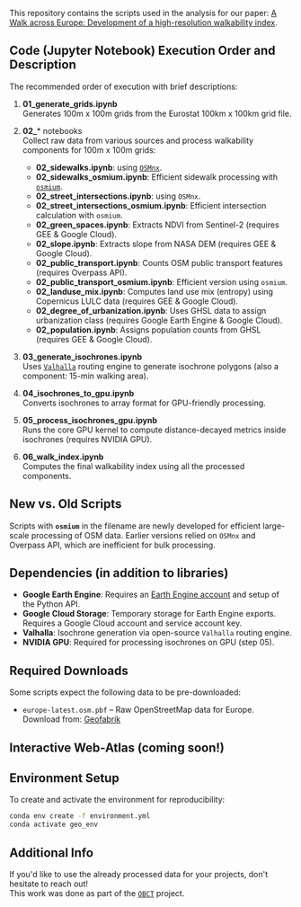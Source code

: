 
This repository contains the scripts used in the analysis for our paper: [A Walk across Europe: Development of a high-resolution walkability index](https://arxiv.org/abs/2504.17897).

## Code (Jupyter Notebook) Execution Order and Description

The recommended order of execution with brief descriptions:

1. **01_generate_grids.ipynb**  
   Generates 100m x 100m grids from the Eurostat 100km x 100km grid file.

2. **02_*** notebooks  
   Collect raw data from various sources and process walkability components for 100m x 100m grids:
   - **02_sidewalks.ipynb**: using [`OSMnx`](https://github.com/gboeing/osmnx).
   - **02_sidewalks_osmium.ipynb**: Efficient sidewalk processing with [`osmium`](https://osmcode.org/pyosmium/).
   - **02_street_intersections.ipynb**: using `OSMnx`.
   - **02_street_intersections_osmium.ipynb**: Efficient intersection calculation with `osmium`.
   - **02_green_spaces.ipynb**: Extracts NDVI from Sentinel-2 (requires GEE & Google Cloud).
   - **02_slope.ipynb**: Extracts slope from NASA DEM (requires GEE & Google Cloud).
   - **02_public_transport.ipynb**: Counts OSM public transport features (requires Overpass API).
   - **02_public_transport_osmium.ipynb**: Efficient version using `osmium`.
   - **02_landuse_mix.ipynb**: Computes land use mix (entropy) using Copernicus LULC data (requires GEE & Google Cloud).
   - **02_degree_of_urbanization.ipynb**: Uses GHSL data to assign urbanization class (requires Google Earth Engine & Google Cloud).
   - **02_population.ipynb**: Assigns population counts from GHSL (requires GEE & Google Cloud).

3. **03_generate_isochrones.ipynb**  
   Uses [`Valhalla`](https://github.com/valhalla/valhalla) routing engine to generate isochrone polygons (also a component: 15-min walking area).

4. **04_isochrones_to_gpu.ipynb**  
   Converts isochrones to array format for GPU-friendly processing.

5. **05_process_isochrones_gpu.ipynb**  
   Runs the core GPU kernel to compute distance-decayed metrics inside isochrones (requires NVIDIA GPU).

6. **06_walk_index.ipynb**  
   Computes the final walkability index using all the processed components.

## New vs. Old Scripts

Scripts with **`osmium`** in the filename are newly developed for efficient large-scale processing of OSM data. Earlier versions relied on `OSMnx` and Overpass API, which are inefficient for bulk processing.

## Dependencies (in addition to libraries)

- **Google Earth Engine**: Requires an [Earth Engine account](https://signup.earthengine.google.com/) and setup of the Python API.
- **Google Cloud Storage**: Temporary storage for Earth Engine exports. Requires a Google Cloud account and service account key.
- **Valhalla**: Isochrone generation via open-source `Valhalla` routing engine. 
- **NVIDIA GPU**: Required for processing isochrones on GPU (step 05).

## Required Downloads

Some scripts expect the following data to be pre-downloaded:

- `europe-latest.osm.pbf` – Raw OpenStreetMap data for Europe.  
  Download from: [Geofabrik](https://download.geofabrik.de/europe.html)

## Interactive Web-Atlas (coming soon!)

## Environment Setup

To create and activate the environment for reproducibility:

```bash
conda env create -f environment.yml
conda activate geo_env
```

## Additional Info

If you'd like to use the already processed data for your projects, don't hesitate to reach out!  
This work was done as part of the [`OBCT`](https://www.obct.nl/) project.

